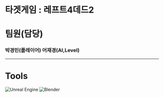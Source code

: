 
# 타겟게임 : 레프트4데드2
# 팀원(담당)
### 박경민(플레이어) 어재경(AI,Level)
<hr/>

# Tools

![Unreal Engine](https://img.shields.io/badge/Unreal%20Engine-0E1128.svg?&style=for-the-badge&logo=Unreal%20Engine&logoColor=white)
![Blender](https://img.shields.io/badge/Blender-F5792A.svg?&style=for-the-badge&logo=Blender&logoColor=white)
